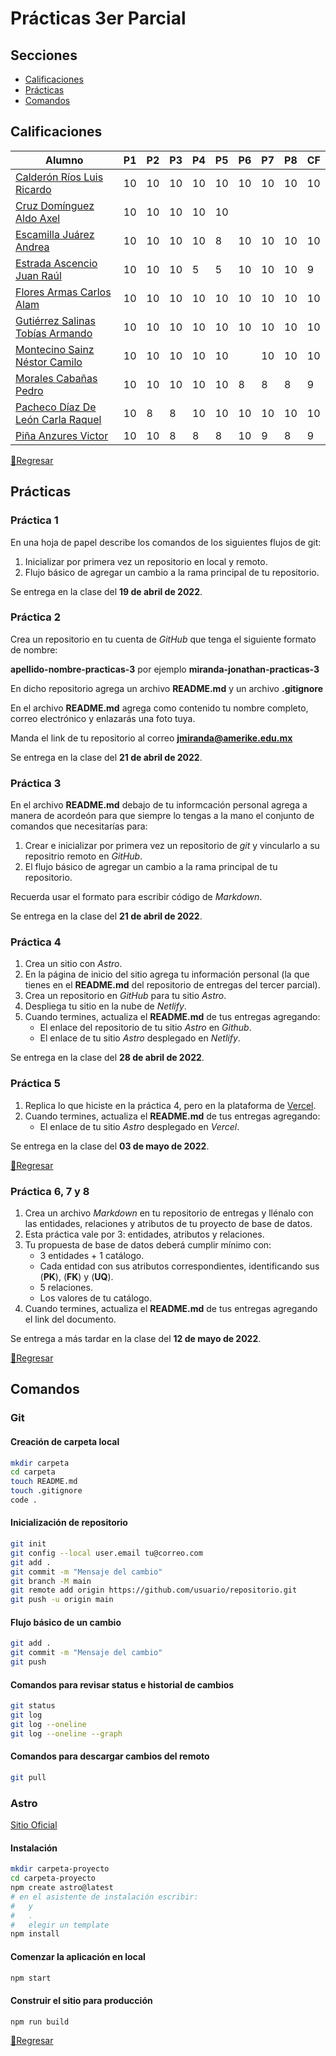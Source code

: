 # Prácticas 3er Parcial

## Secciones

- [Calificaciones](#calificaciones)
- [Prácticas](#prácticas)
- [Comandos](#comandos)

## Calificaciones

| Alumno                                                                                           | P1  | P2  | P3  | P4  | P5  | P6  | P7  | P8  | CF  |
| ------------------------------------------------------------------------------------------------ | --- | --- | --- | --- | --- | --- | --- | --- | --- |
| [Calderón Ríos Luis Ricardo](https://github.com/Riku935/calderon-ricardo-practicas-3)            | 10  | 10  | 10  | 10  | 10  | 10  | 10  | 10  | 10  |
| [Cruz Domínguez Aldo Axel](https://github.com/Alzound/CruzDominguez-AldoAxel-Practica3)          | 10  | 10  | 10  | 10  | 10  |     |     |     |     |
| [Escamilla Juárez Andrea](https://github.com/AndreaEJ22/escamilla-andrea-practicas-3)            | 10  | 10  | 10  | 10  | 8   | 10  | 10  | 10  | 10  |
| [Estrada Ascencio Juan Raúl](https://github.com/JuanEstrada01/Estrada-Juan-practicas-3-)         | 10  | 10  | 10  | 5   | 5   | 10  | 10  | 10  | 9   |
| [Flores Armas Carlos Alam](https://github.com/NegligentWhale7/Armas-Alam-practicas-3)            | 10  | 10  | 10  | 10  | 10  | 10  | 10  | 10  | 10  |
| [Gutiérrez Salinas Tobías Armando](https://github.com/Tobias66Jags/gutierrez-tobias-practicas-3) | 10  | 10  | 10  | 10  | 10  | 10  | 10  | 10  | 10  |
| [Montecino Sainz Néstor Camilo](https://github.com/LDom890/montecino-nestor-practicas-3)         | 10  | 10  | 10  | 10  | 10  |     | 10  | 10  | 10  |
| [Morales Cabañas Pedro](https://github.com/MasterPedro1/morales-pedro-practica-3)                | 10  | 10  | 10  | 10  | 10  | 8   | 8   | 8   | 9   |
| [Pacheco Díaz De León Carla Raquel](https://github.com/QueenOfHell666/Pacheco-Carla-practicas-3) | 10  | 8   | 8   | 10  | 10  | 10  | 10  | 10  | 10  |
| [Piña Anzures Victor](https://github.com/AmerikeVPA/pi-a-anzures-victor-practicas-3)             | 10  | 10  | 8   | 8   | 8   | 10  | 9   | 8   | 9   |

[🔼Regresar](#secciones)

## Prácticas

### Práctica 1

En una hoja de papel describe los comandos de los siguientes flujos de git:

1. Inicializar por primera vez un repositorio en local y remoto.
1. Flujo básico de agregar un cambio a la rama principal de tu repositorio.

Se entrega en la clase del **19 de abril de 2022**.

### Práctica 2

Crea un repositorio en tu cuenta de _GitHub_ que tenga el siguiente formato de nombre:

**apellido-nombre-practicas-3** por ejemplo **miranda-jonathan-practicas-3**

En dicho repositorio agrega un archivo **README.md** y un archivo **.gitignore**

En el archivo **README.md** agrega como contenido tu nombre completo, correo electrónico y enlazarás una foto tuya.

Manda el link de tu repositorio al correo **jmiranda@amerike.edu.mx**

Se entrega en la clase del **21 de abril de 2022**.

### Práctica 3

En el archivo **README.md** debajo de tu informcación personal agrega a manera de acordeón para que siempre lo tengas a la mano el conjunto de comandos que necesitarías para:

1. Crear e inicializar por primera vez un repositorio de _git_ y vincularlo a su repositrio remoto en _GitHub_.
1. El flujo básico de agregar un cambio a la rama principal de tu repositorio.

Recuerda usar el formato para escribir código de _Markdown_.

Se entrega en la clase del **21 de abril de 2022**.

### Práctica 4

1. Crea un sitio con _Astro_.
1. En la página de inicio del sitio agrega tu información personal (la que tienes en el **README.md** del repositorio de entregas del tercer parcial).
1. Crea un repositorio en _GitHub_ para tu sitio _Astro_.
1. Despliega tu sitio en la nube de _Netlify_.
1. Cuando termines, actualiza el **README.md** de tus entregas agregando:
   - El enlace del repositorio de tu sitio _Astro_ en _Github_.
   - El enlace de tu sitio _Astro_ desplegado en _Netlify_.

Se entrega en la clase del **28 de abril de 2022**.

### Práctica 5

1. Replica lo que hiciste en la práctica 4, pero en la plataforma de [Vercel](https://vercel.com/).
1. Cuando termines, actualiza el **README.md** de tus entregas agregando:
   - El enlace de tu sitio _Astro_ desplegado en _Vercel_.

Se entrega en la clase del **03 de mayo de 2022**.

[🔼Regresar](#secciones)

### Práctica 6, 7 y 8

1. Crea un archivo _Markdown_ en tu repositorio de entregas y llénalo con las entidades, relaciones y atributos de tu proyecto de base de datos.
1. Esta práctica vale por 3: entidades, atributos y relaciones.
1. Tu propuesta de base de datos deberá cumplir mínimo con:
   - 3 entidades + 1 catálogo.
   - Cada entidad con sus atributos correspondientes, identificando sus (**PK**), (**FK**) y (**UQ**).
   - 5 relaciones.
   - Los valores de tu catálogo.
1. Cuando termines, actualiza el **README.md** de tus entregas agregando el link del documento.

Se entrega a más tardar en la clase del **12 de mayo de 2022**.

[🔼Regresar](#secciones)

## Comandos

### Git

#### Creación de carpeta local

```bash
mkdir carpeta
cd carpeta
touch README.md
touch .gitignore
code .
```

#### Inicialización de repositorio

```bash
git init
git config --local user.email tu@correo.com
git add .
git commit -m "Mensaje del cambio"
git branch -M main
git remote add origin https://github.com/usuario/repositorio.git
git push -u origin main
```

#### Flujo básico de un cambio

```bash
git add .
git commit -m "Mensaje del cambio"
git push
```

#### Comandos para revisar status e historial de cambios

```bash
git status
git log
git log --oneline
git log --oneline --graph
```

#### Comandos para descargar cambios del remoto

```bash
git pull
```

### Astro

[Sitio Oficial](https://astro.build/)

#### Instalación

```bash
mkdir carpeta-proyecto
cd carpeta-proyecto
npm create astro@latest
# en el asistente de instalación escribir:
#   y
#   .
#   elegir un template
npm install
```

#### Comenzar la aplicación en local

```bash
npm start
```

#### Construir el sitio para producción

```bash
npm run build
```

[🔼Regresar](#secciones)
